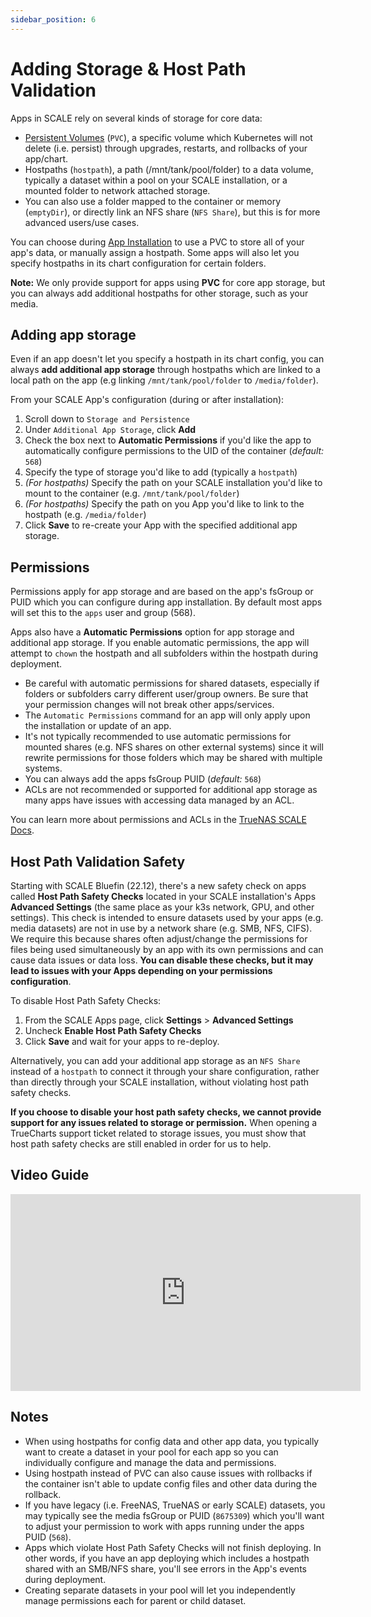 ```yaml
---
sidebar_position: 6
---
```

# Adding Storage & Host Path Validation

Apps in SCALE rely on several kinds of storage for core data:
- [Persistent Volumes](https://docs.k3s.io/storage) (``PVC``), a specific volume which Kubernetes will not delete (i.e. persist) through upgrades, restarts, and rollbacks of your app/chart.
- Hostpaths (``hostpath``), a path (/mnt/tank/pool/folder) to a data volume, typically a dataset within a pool on your SCALE installation, or a mounted folder to network attached storage. 
- You can also use a folder mapped to the container or memory (``emptyDir``), or directly link an NFS share (``NFS Share``), but this is for more advanced users/use cases.

You can choose during [App Installation](https://truecharts.org/manual/guides/Installing-an-App/) to use a PVC to store all of your app's data, or manually assign a hostpath. Some apps will also let you specify hostpaths in its chart configuration for certain folders.

**Note:**  We only provide support for apps using **PVC** for core app storage, but you can always add additional hostpaths for other storage, such as your media.

## Adding app storage

Even if an app doesn't let you specify a hostpath in its chart config, you can always **add additional app storage** through hostpaths which are linked to a local path on the app (e.g linking ``/mnt/tank/pool/folder`` to ``/media/folder``).

From your SCALE App's configuration (during or after installation): 
1. Scroll down to ``Storage and Persistence``
2. Under ``Additional App Storage``, click **Add**
3. Check the box next to **Automatic Permissions** if you'd like the app to automatically configure permissions to the UID of the container (*default:* ``568``)
4. Specify the type of storage you'd like to add (typically a ``hostpath``)
5.  *(For hostpaths)* Specify the path on your SCALE installation you'd like to mount to the container (e.g. ``/mnt/tank/pool/folder``)
6. *(For hostpaths)* Specify the path on you App you'd like to link to the hostpath (e.g. ``/media/folder``)
7. Click **Save** to re-create your App with the specified additional app storage.

## Permissions

Permissions apply for app storage and are based on the app's fsGroup or PUID which you can configure during app installation. By default most apps will set this to the ``apps`` user and group (568).

Apps also have a **Automatic Permissions** option for app storage and additional app storage. If you enable automatic permissions, the app will attempt to ``chown`` the hostpath and all subfolders within the hostpath during deployment. 
- Be careful with automatic permissions for shared datasets, especially if folders or subfolders carry different user/group owners.  Be sure that your permission changes will not break other apps/services.
- The ``Automatic Permissions`` command for an app will only apply upon the installation or update of an app. 
- It's not typically recommended to use automatic permissions for mounted shares (e.g. NFS shares on other external systems) since it will rewrite permissions for those folders which may be shared with multiple systems.
- You can always add the apps fsGroup PUID (*default:* ``568``) 
- ACLs are not recommended or supported for additional app storage as many apps have issues with accessing data managed by an ACL.

You can learn more about permissions and ACLs in the [TrueNAS SCALE Docs](https://www.truenas.com/docs/scale/scaleuireference/storage/datasets/editaclscreens/).

## Host Path Validation Safety

Starting with SCALE Bluefin (22.12), there's a new safety check on apps called **Host Path Safety Checks** located in your SCALE installation's Apps **Advanced Settings** (the same place as your k3s network, GPU, and other settings). This check is intended to ensure datasets used by your apps (e.g. media datasets) are not in use by a network share (e.g. SMB, NFS, CIFS). We require this because shares often adjust/change the permissions for files being used simultaneously by an app with its own permissions and can cause data issues or data loss. **You can disable these checks, but it may lead to issues with your Apps depending on your permissions configuration**.

To disable Host Path Safety Checks:
1. From the SCALE Apps page, click **Settings** > **Advanced Settings** 
2. Uncheck **Enable Host Path Safety Checks**
3. Click **Save** and wait for your apps to re-deploy.

Alternatively, you can add your additional app storage as an ``NFS Share`` instead of a ``hostpath`` to connect it through your share configuration, rather than directly through your SCALE installation, without violating host path safety checks.

**If you choose to disable your host path safety checks, we cannot provide support for any issues related to storage or permission.** When opening a TrueCharts support ticket related to storage issues, you must show that host path safety checks are still enabled in order for us to help. 

## Video Guide

<iframe width="560" height="315" src="https://www.youtube.com/embed/aktv1r-KRI0" title="YouTube video player" frameBorder="0" allow="accelerometer; autoplay; clipboard-write; encrypted-media; gyroscope; picture-in-picture" allowFullScreen></iframe>

## Notes
- When using hostpaths for config data and other app data, you typically want to create a dataset in your pool for each app so you can individually configure and manage the data and permissions.
- Using hostpath instead of PVC can also cause issues with rollbacks if the container isn't able to update config files and other data during the rollback. 
- If you have legacy (i.e. FreeNAS, TrueNAS or early SCALE) datasets, you may typically see the media fsGroup or PUID (``8675309``) which you'll want to adjust your permission to work with apps running under the apps PUID (``568``).
- Apps which violate Host Path Safety Checks will not finish deploying. In other words, if you have an app deploying which includes a hostpath shared with an SMB/NFS share, you'll see errors in the App's events during deployment.
- Creating separate datasets in your pool will let you independently manage permissions each for parent or child dataset.

